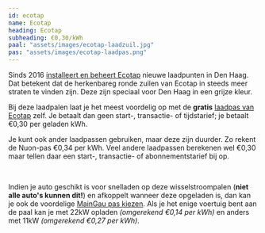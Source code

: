 ```yaml
---
id: ecotap
name: Ecotap
heading: Ecotap
subheading: €0,30/kWh
paal: "assets/images/ecotap-laadzuil.jpg"
pas: "assets/images/ecotap-laadpas.png"
---
```


Sinds 2016 [installeert en beheert Ecotap](https://www.ecotap.nl/uitvoering-van-1200-laadpunten-den-haag-begonnen/) nieuwe laadpunten in Den Haag. Dat betekent dat de herkenbareg ronde zuilen van Ecotap in steeds meer straten te vinden zijn. Deze zijn speciaal voor Den Haag in een grijze kleur.

Bij deze laadpalen laat je het meest voordelig op met de **gratis** [laadpas van Ecotap](https://ecotap.evc-net.com/Register/NonCompany?lang=nl) zelf. Je betaalt dan geen start-, transactie- of tijdstarief; je betaalt €0,30 per geladen kWh.

Je kunt ook ander laadpassen gebruiken, maar deze zijn duurder. Zo rekent de Nuon-pas €0,34 per kWh. Veel andere laadpassen berekenen wel €0,30 maar tellen daar een start-, transactie- of abonnementstarief bij op.

<br>

Indien je auto geschikt is voor snelladen op deze wisselstroompalen (__niet alle auto's kunnen dit!__) en afkoppelt wanneer deze opgeladen is, dan kan je ook de voordelige [MainGau pas kiezen](#/features/01-snelladen). Als je het enige voertuig bent aan de paal kan je met 22kW opladen *(omgerekend €0,14 per kWh)* en anders met 11kW *(omgerekend €0,27 per kWh)*.
